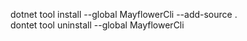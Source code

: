 dotnet tool install --global MayflowerCli --add-source .\
dontet tool uninstall --global MayflowerCli